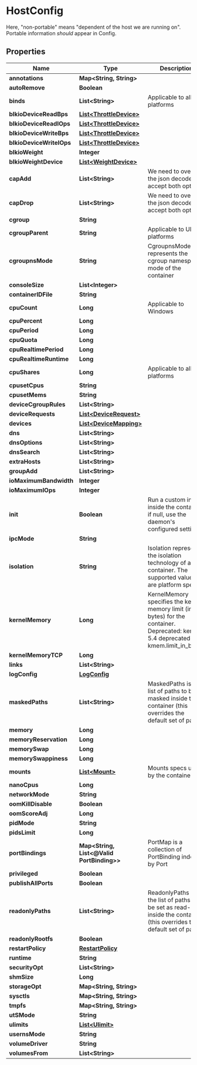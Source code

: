 

# HostConfig

Here, \"non-portable\" means \"dependent of the host we are running on\". Portable information *should* appear in Config.

## Properties

| Name | Type | Description | Notes |
|------------ | ------------- | ------------- | -------------|
|**annotations** | **Map&lt;String, String&gt;** |  |  [optional] |
|**autoRemove** | **Boolean** |  |  [optional] |
|**binds** | **List&lt;String&gt;** | Applicable to all platforms |  [optional] |
|**blkioDeviceReadBps** | [**List&lt;ThrottleDevice&gt;**](ThrottleDevice.md) |  |  [optional] |
|**blkioDeviceReadIOps** | [**List&lt;ThrottleDevice&gt;**](ThrottleDevice.md) |  |  [optional] |
|**blkioDeviceWriteBps** | [**List&lt;ThrottleDevice&gt;**](ThrottleDevice.md) |  |  [optional] |
|**blkioDeviceWriteIOps** | [**List&lt;ThrottleDevice&gt;**](ThrottleDevice.md) |  |  [optional] |
|**blkioWeight** | **Integer** |  |  [optional] |
|**blkioWeightDevice** | [**List&lt;WeightDevice&gt;**](WeightDevice.md) |  |  [optional] |
|**capAdd** | **List&lt;String&gt;** | We need to override the json decoder to accept both options. |  [optional] |
|**capDrop** | **List&lt;String&gt;** | We need to override the json decoder to accept both options. |  [optional] |
|**cgroup** | **String** |  |  [optional] |
|**cgroupParent** | **String** | Applicable to UNIX platforms |  [optional] |
|**cgroupnsMode** | **String** | CgroupnsMode represents the cgroup namespace mode of the container |  [optional] |
|**consoleSize** | **List&lt;Integer&gt;** |  |  [optional] |
|**containerIDFile** | **String** |  |  [optional] |
|**cpuCount** | **Long** | Applicable to Windows |  [optional] |
|**cpuPercent** | **Long** |  |  [optional] |
|**cpuPeriod** | **Long** |  |  [optional] |
|**cpuQuota** | **Long** |  |  [optional] |
|**cpuRealtimePeriod** | **Long** |  |  [optional] |
|**cpuRealtimeRuntime** | **Long** |  |  [optional] |
|**cpuShares** | **Long** | Applicable to all platforms |  [optional] |
|**cpusetCpus** | **String** |  |  [optional] |
|**cpusetMems** | **String** |  |  [optional] |
|**deviceCgroupRules** | **List&lt;String&gt;** |  |  [optional] |
|**deviceRequests** | [**List&lt;DeviceRequest&gt;**](DeviceRequest.md) |  |  [optional] |
|**devices** | [**List&lt;DeviceMapping&gt;**](DeviceMapping.md) |  |  [optional] |
|**dns** | **List&lt;String&gt;** |  |  [optional] |
|**dnsOptions** | **List&lt;String&gt;** |  |  [optional] |
|**dnsSearch** | **List&lt;String&gt;** |  |  [optional] |
|**extraHosts** | **List&lt;String&gt;** |  |  [optional] |
|**groupAdd** | **List&lt;String&gt;** |  |  [optional] |
|**ioMaximumBandwidth** | **Integer** |  |  [optional] |
|**ioMaximumIOps** | **Integer** |  |  [optional] |
|**init** | **Boolean** | Run a custom init inside the container, if null, use the daemon&#39;s configured settings |  [optional] |
|**ipcMode** | **String** |  |  [optional] |
|**isolation** | **String** | Isolation represents the isolation technology of a container. The supported values are platform specific |  [optional] |
|**kernelMemory** | **Long** | KernelMemory specifies the kernel memory limit (in bytes) for the container. Deprecated: kernel 5.4 deprecated kmem.limit_in_bytes. |  [optional] |
|**kernelMemoryTCP** | **Long** |  |  [optional] |
|**links** | **List&lt;String&gt;** |  |  [optional] |
|**logConfig** | [**LogConfig**](LogConfig.md) |  |  [optional] |
|**maskedPaths** | **List&lt;String&gt;** | MaskedPaths is the list of paths to be masked inside the container (this overrides the default set of paths) |  [optional] |
|**memory** | **Long** |  |  [optional] |
|**memoryReservation** | **Long** |  |  [optional] |
|**memorySwap** | **Long** |  |  [optional] |
|**memorySwappiness** | **Long** |  |  [optional] |
|**mounts** | [**List&lt;Mount&gt;**](Mount.md) | Mounts specs used by the container |  [optional] |
|**nanoCpus** | **Long** |  |  [optional] |
|**networkMode** | **String** |  |  [optional] |
|**oomKillDisable** | **Boolean** |  |  [optional] |
|**oomScoreAdj** | **Long** |  |  [optional] |
|**pidMode** | **String** |  |  [optional] |
|**pidsLimit** | **Long** |  |  [optional] |
|**portBindings** | **Map&lt;String, List&lt;@Valid PortBinding&gt;&gt;** | PortMap is a collection of PortBinding indexed by Port |  [optional] |
|**privileged** | **Boolean** |  |  [optional] |
|**publishAllPorts** | **Boolean** |  |  [optional] |
|**readonlyPaths** | **List&lt;String&gt;** | ReadonlyPaths is the list of paths to be set as read-only inside the container (this overrides the default set of paths) |  [optional] |
|**readonlyRootfs** | **Boolean** |  |  [optional] |
|**restartPolicy** | [**RestartPolicy**](RestartPolicy.md) |  |  [optional] |
|**runtime** | **String** |  |  [optional] |
|**securityOpt** | **List&lt;String&gt;** |  |  [optional] |
|**shmSize** | **Long** |  |  [optional] |
|**storageOpt** | **Map&lt;String, String&gt;** |  |  [optional] |
|**sysctls** | **Map&lt;String, String&gt;** |  |  [optional] |
|**tmpfs** | **Map&lt;String, String&gt;** |  |  [optional] |
|**utSMode** | **String** |  |  [optional] |
|**ulimits** | [**List&lt;Ulimit&gt;**](Ulimit.md) |  |  [optional] |
|**usernsMode** | **String** |  |  [optional] |
|**volumeDriver** | **String** |  |  [optional] |
|**volumesFrom** | **List&lt;String&gt;** |  |  [optional] |



